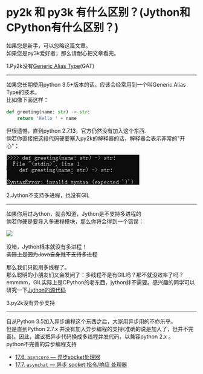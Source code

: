 # py2k 和 py3k 有什么区别？(Jython和CPython有什么区别？)  

如果您是新手，可以忽略这篇文章。  
如果您是py3k爱好者，那么请耐心把文章看完。  

1.Py2k没有[Generic Alias Type](https://docs.python.org/zh-cn/3/library/stdtypes.html#generic-alias-type)(GAT)  

-----


如果您长期使用python 3.5+版本的话，应该会经常用到一个叫Generic Alias Type的技术。  
比如像下面这样：  

~~~python  
def greeting(name: str) -> str:  
    return 'Hello ' + name  
~~~  

但很遗憾，直到python 2.7.13，官方仍然没有加入这个东西.  
倘若你直接把这段代码硬要塞入py2k的解释器的话，解释器会表示非常的"开心"：  

![](../../../images/screenshot_1612527980926.png)

2.Jython不支持多进程，也没有GIL  

-----


如果你用过Jython，就会知道，Jython是不支持多进程的  
倘若你硬是要导入多进程模块，那么你将会得到一个错误：  

![](https://i.loli.net/2021/02/05/gvqUcZtrxd97BnK.png)

没错，Jython根本就没有多进程！  
~~实际上是因为Java自身就不支持多进程~~  

那么我们只能用多线程了。  
那么聪明的小朋友们又会发问了：多线程不是有GIL吗？那不就没效率了吗？  
emmmm，GIL实际上是CPython的老东西，jython并不需要。感兴趣的同学可以研究一下[Jython的源代码](https://github.com/jython/jython)  

3.py2k没有异步支持  

-----

自从Python 3.5加入异步编程这个东西之后，大家用异步用的不亦乐乎。  
但是直到Python 2.7.x 并没有加入异步编程的支持(准确的说是加入了，但并不完善)。因此，建议把异步代码换成多线程并发代码，以兼容python 2.x 。  
python不完善的异步编程支持  

*   [17.6. `asyncore` — 异步socket处理器](https://docs.python.org/zh-cn/2.7/library/asyncore.html)  
*   [17.7. `asynchat` — 异步 socket 指令/响应 处理器](https://docs.python.org/zh-cn/2.7/library/asynchat.html)
